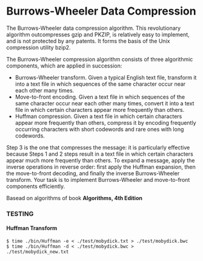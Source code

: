 # Burrows-Wheeler Data Compression #

The Burrows-Wheeler data compression algorithm. This revolutionary algorithm outcompresses gzip and PKZIP, is relatively easy to implement, and is not protected by any patents. It forms the basis of the Unix compression utility bzip2.

The Burrows-Wheeler compression algorithm consists of three algorithmic components, which are applied in succession:

* Burrows-Wheeler transform. Given a typical English text file, transform it into a text file in which sequences of the same character occur near each other many times.
* Move-to-front encoding. Given a text file in which sequences of the same character occur near each other many times, convert it into a text file in which certain characters appear more frequently than others.
* Huffman compression. Given a text file in which certain characters appear more frequently than others, compress it by encoding frequently occurring characters with short codewords and rare ones with long codewords.

Step 3 is the one that compresses the message: it is particularly effective because Steps 1 and 2 steps result in a text file in which certain characters appear much more frequently than others. To expand a message, apply the inverse operations in reverse order: first apply the Huffman expansion, then the move-to-front decoding, and finally the inverse Burrows-Wheeler transform. Your task is to implement Burrows-Wheeler and move-to-front components efficiently.

Basead on algorithms of book **Algorithms, 4th Edition**

### TESTING ###
#### Huffman Transform ####
```
$ time ./bin/Huffman -e < ./test/mobydick.txt > ./test/mobydick.bwc
$ time ./bin/Huffman -d < ./test/mobydick.bwc > ./test/mobydick_new.txt
```
